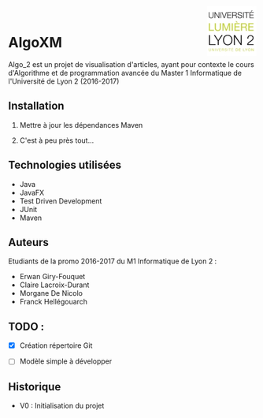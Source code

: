 <img src="./images/logo-lyon2.png" width=100 align=right>
<br>

# AlgoXM


Algo_2 est un projet de visualisation d'articles, ayant pour contexte le cours d'Algorithme
et de programmation avancée du Master 1 Informatique de l'Université de Lyon 2 (2016-2017)

## Installation

1) Mettre à jour les dépendances Maven

2) C'est à peu près tout...

## Technologies utilisées

- Java
- JavaFX
- Test Driven Development
- JUnit
- Maven



## Auteurs

Etudiants de la promo 2016-2017 du M1 Informatique de Lyon 2 :
- Erwan Giry-Fouquet
- Claire Lacroix-Durant
- Morgane De Nicolo
- Franck Hellégouarch

## TODO :

- [x] Création répertoire Git
- [ ] Modèle simple à développer


## Historique

- V0 : Initialisation du projet



